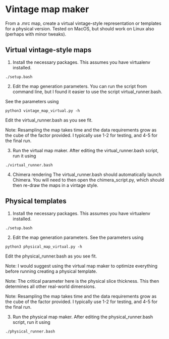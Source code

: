 # Vintage map maker
From a .mrc map, create a virtual vintage-style representation or templates for a physical version. Tested on MacOS, but should work on Linux also (perhaps with minor tweaks).

## Virtual vintage-style maps
1. Install the necessary packages. 
This assumes you have virtualenv installed.

```
./setup.bash
```

2. Edit the map generation parameters.
You can run the script from command line, but I found it easier to use the script virtual_runner.bash. 

See the parameters using
```
python3 vintage_map_virtual.py -h
```
Edit the virtual_runner.bash as you see fit.

Note: Resampling the map takes time and the data requirements grow as the cube of the factor provided. I typically use 1-2 for testing, and 4-5 for the final run.

3. Run the virtual map maker. 
After editing the virtual_runner.bash script, run it using
```
./virtual_runner.bash
```

4. Chimera rendering
The virtual_runner.bash should automatically launch Chimera. You will need to then open the chimera_script.py, which should then re-draw the maps in a vintage style.

## Physical templates
1. Install the necessary packages. 
This assumes you have virtualenv installed.

```
./setup.bash
```

2. Edit the map generation parameters.
See the parameters using
```
python3 physical_map_virtual.py -h
```
Edit the physical_runner.bash as you see fit.

Note: I would suggest using the virtual map maker to optimize everything before running creating a physical template.  

Note: The critical parameter here is the physical slice thickness. This then determines all other real-world dimensions.

Note: Resampling the map takes time and the data requirements grow as the cube of the factor provided. I typically use 1-2 for testing, and 4-5 for the final run.

3. Run the physical map maker. 
After editing the physical_runner.bash script, run it using
```
./physical_runner.bash
